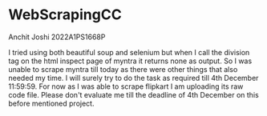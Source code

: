 # WebScrapingCC
Anchit Joshi 2022A1PS1668P

I tried using both beautiful soup and selenium but when I call the division tag on the html inspect page of myntra it returns none as output. So I was unable to scrape myntra till today as there were other things that also needed my time. I will surely try to do the task as required till 4th December 11:59:59. For now as I was able to scrape flipkart I am uploading its raw code file. Please don't evaluate me till the deadline of 4th December on this before mentioned project.
